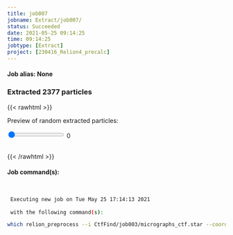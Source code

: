 ```yaml
---
title: job007
jobname: Extract/job007/
status: Succeeded
date: 2021-05-25 09:14:25
time: 09:14:25
jobtype: [Extract]
project: [230416_Relion4_precalc]
---
```


#### Job alias: None

### Extracted 2377 particles
{{< rawhtml >}} 
   
<div class="center">
<p>Preview of random extracted particles:<p>
<input id="valR" type="range" min="0" max="99" value="0" step="1" oninput="showVal(this.value)" onchange="showVal(this.value)" />
<span id="range">0</span>
<img id="img" width="200">
</div>

<script>
    
    var val = document.getElementById("valR").value;
        document.getElementById("range").innerHTML=val;
        document.getElementById("img").src = val + ".jpg";
        function showVal(newVal){
          document.getElementById("range").innerHTML=newVal;
          document.getElementById("img").src = newVal+ ".jpg";
        }
</script>
<br>
 {{< /rawhtml >}}

#### Job command(s):

```bash

 
 Executing new job on Tue May 25 17:14:13 2021
 
 with the following command(s): 

which relion_preprocess --i CtfFind/job003/micrographs_ctf.star --coord_list AutoPick/job006/autopick.star --part_star Extract/job007/particles.star --part_dir Extract/job007/ --extract --extract_size 256 --float16  --scale 64 --norm --bg_radius 25 --white_dust -1 --black_dust -1 --invert_contrast   --pipeline_control Extract/job007/
 
 


